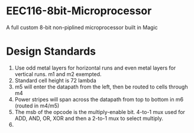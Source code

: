 # EEC116-8bit-Microprocessor
A full custom 8-bit non-piplined microprocessor built in Magic

# Design Standards
1. Use odd metal layers for horizontal runs and even metal layers for vertical runs. m1 and m2 exempted.
2. Standard cell height is 72 lambda
3. m5 will enter the datapath from the left, then be routed to cells through m4
4. Power stripes will span across the datapath from top to bottom in m6 (routed in m4/m5)
5. The msb of the opcode is the multiply-enable bit. 4-to-1 mux used for ADD, AND, OR, XOR and then a 2-to-1 mux to select multiply.
6. 
